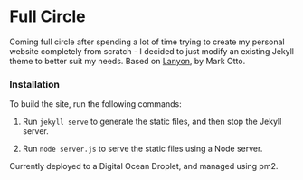 # Full Circle

Coming full circle after spending a lot of time trying to create my personal website completely from scratch - I decided to just modify an existing Jekyll theme to better suit my needs. Based on [Lanyon](https://github.com/poole/lanyon), by Mark Otto.

### Installation

To build the site, run the following commands:

1. Run `jekyll serve` to generate the static files, and then stop the Jekyll server.

2. Run `node server.js` to serve the static files using a Node server.

Currently deployed to a Digital Ocean Droplet, and managed using pm2.
